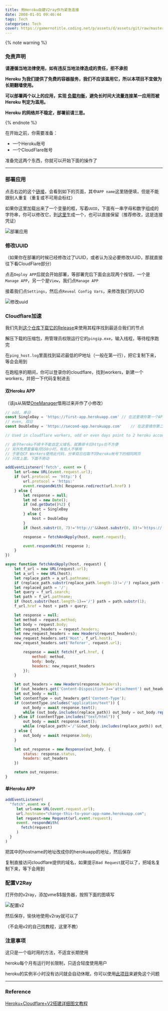 ```yaml
---
title: 用Heroku自建V2ray作为紧急连接
date: 2008-01-01 09:46:44
tags: Tech
categories: Tech
cover: https://gamernotitle.coding.net/p/assets/d/assets/git/raw/master/img/Heroku-V2ray/cover.png
---
```


{% note warning %}

### 免责声明

**请遵循当地法律使用，如有违反当地法律造成的责任，拒不承担**

**Heroku 为我们提供了免费的容器服务，我们不应该滥用它，所以本项目不宜做为长期翻墙使用。**

**可以部署两个以上的应用，实现 [负载均衡](https://toutyrater.github.io/app/balance.html)，避免长时间大流量连接某一应用而被 Heroku 判定为滥用。**

**Heroku 的网络并不稳定，部署前请三思。**

{% endnote %}

在开始之前，你需要准备：

- 一个Heroku账号
- 一个CloudFlare账号

准备完这两个东西，你就可以开始下面的操作了

---

### 部署应用

点击右边的这个[链接](https://dashboard.heroku.com/new?template=https%3A%2F%2Fgithub.com%2Fbclswl0827%2Fv2ray-heroku)，会看到如下的页面，其中`APP name`这里随便填，但是不能跟别人重复（重复或不可用会标红）

如果你这里加载出来了一个变量的框，写着`UUID`，下面有一串字母和数字组成的字符串，你可以修改它，到[这里](https://www.uuidgenerator.net/version4)生成一个，也可以直接保留（推荐修改，这是连接凭证）

![部署应用](https://gamernotitle.coding.net/p/assets/d/assets/git/raw/master/img/Heroku-V2ray/deploy.png)

### 修改UUID

（如果你在部署的时候已经修改过了UUID，或者认为没必要修改UUID，那就直接往下看CloudFlare部分）

点击`Deploy APP`后就会开始部署，等部署完后下面会出现两个按钮，一个是`Manage APP`，另一个是`View`，我们点`Manage APP`

接着我们点`Settings`，然后点`Reveal Config Vars`，来修改我们的UUID

![修改uuid](https://gamernotitle.coding.net/p/assets/d/assets/git/raw/master/img/Heroku-V2ray/change-uuid.png)

### Cloudflare加速

我们先到[这个仓库下载它的Release](https://github.com/olixu/cloudflare-ip-ping/releases)来使用其程序找到最适合我们的节点

解压下载的压缩包，用管理员权限运行它的`pingip.exe`，输入线程，等待程序跑完

在`ping_host.log`里面找到延迟最低的IP地址（一般在第一行），把它复制下来，等会会用到

在跑程序的期间，你可以登录你的cloudflare，找到workers，新建一个workers，并把一下代码复制进去

#### 双Heroku APP

（该js从隔壁[OneManager](https://github.com/qkqpttgf/OneManager-php/blob/master/CFWorkers.js)借用过来并作了小修改）

```javascript
// odd, 单日
const SingleDay = 'https://first-app.herokuapp.com'	// 在这里填你第一个APP的链接
// even, 双日
const DoubleDay = 'https://second-app.herokuapp.com'	// 在这里填你第二个APP的链接

// Used in cloudflare workers, odd or even days point to 2 heroku account.

// 由于heroku不绑卡不能自定义域名，就算绑卡后https也不方便
// 另外免费套餐每月550小时，有些人不够用
// 于是在CF Workers使用此代码，分单双日拉取不同heroku帐号下的相同网页
// 只改上面，下面不用动

addEventListener('fetch', event => {
    let url=new URL(event.request.url);
    if (url.protocol == 'http:') {
        url.protocol = 'https:'
        event.respondWith( Response.redirect(url.href) )
    } else {
        let response = null;
        let nd = new Date();
        if (nd.getDate()%2) {
            host = SingleDay
        } else {
            host = DoubleDay
        }
        if (host.substr(0, 7)!='http://'&&host.substr(0, 8)!='https://') host = 'http://' + host;

        response = fetchAndApply(host, event.request);

        event.respondWith( response );
    }
})

async function fetchAndApply(host, request) {
    let f_url = new URL(request.url);
    let a_url = new URL(host);
    let replace_path = a_url.pathname;
    if (replace_path.substr(replace_path.length-1)!='/') replace_path += '/';
    let replaced_path = '/';
    let query = f_url.search;
    let path = f_url.pathname;
    if (host.substr(host.length-1)=='/') path = path.substr(1);
    f_url.href = host + path + query;

    let response = null;
    let method = request.method;
    let body = request.body;
    let request_headers = request.headers;
    let new_request_headers = new Headers(request_headers);
    new_request_headers.set('Host', f_url.host);
    new_request_headers.set('Referer', request.url);

        response = await fetch(f_url.href, {
            method: method,
            body: body,
            headers: new_request_headers
        });
    }

    let out_headers = new Headers(response.headers);
    if (out_headers.get('Content-Disposition')=='attachment') out_headers.delete('Content-Disposition');
    let out_body = null;
    let contentType = out_headers.get('Content-Type');
    if (contentType.includes("application/text")) {
        out_body = await response.text();
        while (out_body.includes(replace_path)) out_body = out_body.replace(replace_path, replaced_path);
    } else if (contentType.includes("text/html")) {
        out_body = await response.text();
        while (replace_path!='/'&&out_body.includes(replace_path)) out_body = out_body.replace(replace_path, replaced_path);
    } else {
        out_body = await response.body;
    }

    let out_response = new Response(out_body, {
        status: response.status,
        headers: out_headers
    })

    return out_response;
}

```



#### 单Heroku APP

```javascript
addEventListener(
  "fetch",event => {
     let url=new URL(event.request.url);
     url.hostname="change-this-to-your-app-name.herokuapp.com";
     let request=new Request(url,event.request);
     event. respondWith(
       fetch(request)
     )
  }
)
```

把其中的hostname的地址改成你的herokuapp的地址，然后保存

复制直接访问cloudflare提供的域名，如果提示`Bad Request`就可以了，把域名复制下来，等下会用到

### 配置V2Ray

打开你的v2ray，添加vme$$服务器，按照下面的图填写

![配置v2](https://gamernotitle.coding.net/p/assets/d/assets/git/raw/master/img/Heroku-V2ray/v2conf.png)

然后保存，愉快地使用v2ray就可以了

（不会用v2的自己找教程，这里不教）

### 注意事项

这只是一个临时用的方法，不适宜长期使用

heroku每个月有运行时长限制，只适合轻度使用用户

heroku的实例半小时没有访问就会自动休眠，你可以使用[此项目](https://github.com/GamerNoTitle/WakeHeroku)来避免这个问题

---

### Reference

[Heroku+Cloudflare+V2搭建详细图文教程](https://www.shopee6.com/web/web-tutorial/heroku-cloudflare-v2.html)